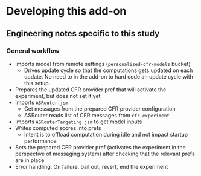 # Developing this add-on

## Engineering notes specific to this study

### General workflow

- Imports model from remote settings (`personalized-cfr-models` bucket)
  - Drives update cycle so that the computations gets updated on each update. No need to in the add-on to hard code an update cycle with this setup.
- Prepares the updated CFR provider pref that will activate the experiment, but does not set it yet
- Imports `ASRouter.jsm`
  - Get messages from the prepared CFR provider configuration
  - ASRouter reads list of CFR messages from `cfr-experiment`
- Imports `ASRouterTargeting.jsm` to get model inputs
- Writes computed scores into prefs
  - Intent is to offload computation during idle and not impact startup performance
- Sets the prepared CFR provider pref (activates the experiment in the perspective of messaging system) after checking that the relevant prefs are in place
- Error handling: On failure, bail out, revert, end the experiment
